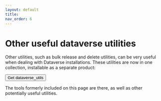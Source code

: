 ```yaml
---
layout: default
title:  
nav_order: 6
---
```


# Other useful dataverse utilities

Other utilities, such as bulk release and delete utilities, can be very useful when dealing with Dataverse installations. These utilities are now in one collection, installable as a separate product:

[<button>Get dataverse_utils</button>](https://ubc-library-rc.github.io/dataverse_utils)

The tools formerly included on this page are there, as well as other potentially useful utilities.
